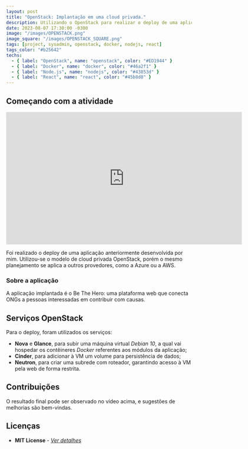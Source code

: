 ```yaml
---
layout: post
title: "OpenStack: Implantação em uma cloud privada."
description: Utilizando o OpenStack para realizar o deploy de uma aplicação web/mobile.
date: 2023-08-07 17:30:00 -0300
image: "/images/OPENSTACK.png"
image_square: "/images/OPENSTACK_SQUARE.png"
tags: [project, sysadmin, openstack, docker, nodejs, react]
tags_color: "#b25642"
techs:
  - { label: "OpenStack", name: "openstack", color: "#ED1944" }
  - { label: "Docker", name: "docker", color: "#46a2f1" }
  - { label: "Node.js", name: "nodejs", color: "#43853d" }
  - { label: "React", name: "react", color: "#45b8d8" }
---
```


## Começando com a atividade

<p><iframe src="https://dms.licdn.com/playlist/vid/C4E05AQEk2--ALPe6Gg/mp4-720p-30fp-crf28/0/1622385706187?e=1692370800&v=beta&t=uXuEE99ptqxvSr-FYGPgruQ7v3b9oHTnXiTdhWGhJWA" loading="lazy" width="640" height="360" frameborder="0" allowfullscreen></iframe></p>

Foi realizado o deploy de uma aplicação anteriormente desenvolvida por mim. Utilizou-se o modelo de cloud privada OpenStack, porém o mesmo planejamento se aplica a outros provedores, como a Azure ou a AWS.

### Sobre a aplicação

A aplicação implantada é o Be The Hero: uma plataforma web que conecta ONGs a pessoas interessadas em contribuir com causas.

## Serviços OpenStack

Para o deploy, foram utilizados os serviços:

- **Nova** e **Glance**, para subir uma máquina virtual _Debian 10_, a qual vai hospedar os contêineres _Docker_ referentes aos módulos da aplicação;
- **Cinder**, para adicionar à VM um volume para persistência de dados;
- **Neutron**, para criar uma subrede com roteador, garantindo acesso à VM pela web de forma restrita.

## Contribuições

O resultado final pode ser observado no vídeo acima, e sugestões de melhorias são bem-vindas.

## Licenças

- **MIT License** - [_Ver detalhes_](./LICENSE.txt)

